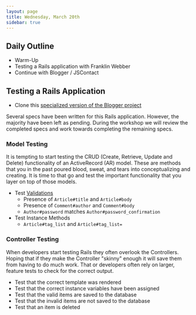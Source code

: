 ```yaml
---
layout: page
title: Wednesday, March 20th
sidebar: true
---
```


## Daily Outline

* Warm-Up
* Testing a Rails application with Franklin Webber
* Continue with Blogger / JSContact

## Testing a Rails Application


* Clone this [specialized version of the Blogger project](https://github.com/gSchool/rails-testing)

Several specs have been written for this Rails application. However, the majority have been left as pending. During the workshop we will review the completed specs and work towards completing the remaining specs.

### Model Testing

It is tempting to start testing the CRUD (Create, Retrieve, Update and Delete) functionality of an ActiveRecord (AR) model. These are methods that you in the past poured blood, sweat, and tears into conceptualizing and creating. It is time to that go and test the important functionality that you layer on top of those models.

* Test [Validations](http://guides.rubyonrails.org/active_record_validations_callbacks.html)
  * Presence of `Article#title` and `Article#body`
  * Presence of `Comment#author` and `Comment#body`
  * `Author#password` matches `Author#password_confirmation`
* Test Instance Methods
  * `Article#tag_list` and `Article#tag_list=`

### Controller Testing

When developers start testing Rails they often overlook the Controllers. Hoping that if they make the Controller "skinny" enough it will save them from having to do much work. That or developers often rely on larger, feature tests to check for the correct output.

* Test that the correct template was rendered
* Test that the correct instance variables have been assigned
* Test that the valid items are saved to the database
* Test that the invalid items are not saved to the database
* Test that an item is deleted
